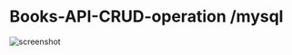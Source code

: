 # Books-API-CRUD-operation /mysql

![screenshot](https://user-images.githubusercontent.com/111965224/218816889-716f1b70-b761-4373-a7e8-4cf0bd267501.jpg)
